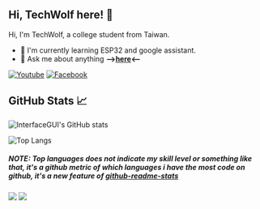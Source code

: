 
## Hi, TechWolf here! 👋

Hi, I'm TechWolf, a college student from Taiwan.



<!--
**InterfaceGUI/InterfaceGUI** is a ✨ _special_ ✨ repository because its `README.md` (this file) appears on your GitHub profile.

Here are some ideas to get you started:

- 🔭 I’m currently working on ...
- 🌱 I’m currently learning ...
- 👯 I’m looking to collaborate on ...
- 🤔 I’m looking for help with ...
- 💬 Ask me about ...
- 📫 How to reach me: ...
- 😄 Pronouns: ...
- ⚡ Fun fact: ...
-->

- 🌱 I'm currently learning ESP32 and google assistant.
- 💬 Ask me about anything **-->[here](https://github.com/InterfaceGUI/InterfaceGUI/discussions)<--**

[![Youtube](https://img.shields.io/endpoint?color=red&label=%E9%98%BFWolf&url=https%3A%2F%2Fyoutube-channel-badge-eight.vercel.app%2Fapi%2Fsubscriber&style=for-the-badge)](https://www.youtube.com/channel/UCKGyjTqCR0xnH2JQhUS09vA)
[![Facebook](https://img.shields.io/badge/YuMakers-Facebook?style=for-the-badge&logo=Facebook&color=blue&logoColor=white)](https://www.facebook.com/YuMakers)

## GitHub Stats 📈

  
![InterfaceGUI's GitHub stats](https://github-readme-stats.interfacegui.vercel.app/api?username=InterfaceGUI&show_icons=true&theme=tokyonight&count_private=true&include_all_commits=true)
  

![Top Langs](https://github-readme-stats.interfacegui.vercel.app/api/top-langs/?username=InterfaceGUI&layout=compact&count_private=true&langs_count=10&exclude_repo=InterfaceGUI.github.io&hide=CSS,Java&theme=tokyonight)

##### NOTE: Top languages does not indicate my skill level or something like that, it's a github metric of which languages i have the most code on github, it's a new feature of [github-readme-stats](https://github.com/anuraghazra/github-readme-stats)
<!-- 
https://github.com/anuraghazra/github-readme-stats
-->
![](https://hit.yhype.me/github/profile?user_id=15845368)
![](https://komarev.com/ghpvc/?username=InterfaceGUI&style=flat-square)
